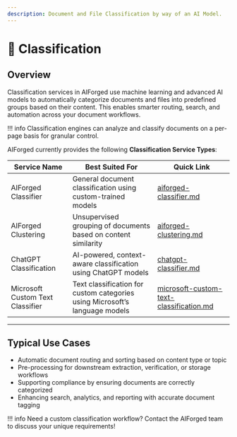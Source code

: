 ```yaml
---
description: Document and File Classification by way of an AI Model.
---
```


# 🔀 Classification

## Overview

Classification services in AIForged use machine learning and advanced AI models to automatically categorize documents and files into predefined groups based on their content. This enables smarter routing, search, and automation across your document workflows.

!!! info
    Classification engines can analyze and classify documents on a per-page basis for granular control.

AIForged currently provides the following **Classification Service Types**:

| Service Name                      | Best Suited For                                                                 | Quick Link                                                         |
| ---------------------------------- | ------------------------------------------------------------------------------- | ------------------------------------------------------------------ |
| AIForged Classifier                | General document classification using custom-trained models                     | [aiforged-classifier.md](aiforged-classifier.md "mention")         |
| AIForged Clustering                | Unsupervised grouping of documents based on content similarity                  | [aiforged-clustering.md](aiforged-clustering.md "mention")         |
| ChatGPT Classification             | AI-powered, context-aware classification using ChatGPT models                   | [chatgpt-classifier.md](chatgpt-classifier.md "mention")           |
| Microsoft Custom Text Classifier   | Text classification for custom categories using Microsoft’s language models     | [microsoft-custom-text-classification.md](microsoft-custom-text-classification.md "mention") |

***

## Typical Use Cases

* Automatic document routing and sorting based on content type or topic
* Pre-processing for downstream extraction, verification, or storage workflows
* Supporting compliance by ensuring documents are correctly categorized
* Enhancing search, analytics, and reporting with accurate document tagging

!!! info
    Need a custom classification workflow? Contact the AIForged team to discuss your unique requirements!


